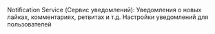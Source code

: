 Notification Service (Сервис уведомлений):
    Уведомления о новых лайках, комментариях, ретвитах и т.д.
    Настройки уведомлений для пользователей